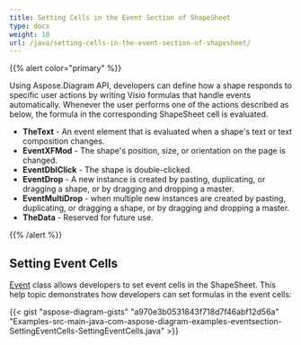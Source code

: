 ```yaml
---
title: Setting Cells in the Event Section of ShapeSheet
type: docs
weight: 10
url: /java/setting-cells-in-the-event-section-of-shapesheet/
---
```


{{% alert color="primary" %}} 

Using Aspose.Diagram API, developers can define how a shape responds to specific user actions by writing Visio formulas that handle events automatically. Whenever the user performs one of the actions described as below, the formula in the corresponding ShapeSheet cell is evaluated.

- **TheText** - An event element that is evaluated when a shape's text or text composition changes.
- **EventXFMod** - The shape's position, size, or orientation on the page is changed.
- **EventDblClick** - The shape is double-clicked.
- **EventDrop** - A new instance is created by pasting, duplicating, or dragging a shape, or by dragging and dropping a master.
- **EventMultiDrop** - when multiple new instances are created by pasting, duplicating, or dragging a shape, or by dragging and dropping a master.
- **TheData** - Reserved for future use.

{{% /alert %}} 
## **Setting Event Cells**
[Event](https://reference.aspose.com/diagram/java/com.aspose.diagram/event) class allows developers to set event cells in the ShapeSheet. This help topic demonstrates how developers can set formulas in the event cells:

{{< gist "aspose-diagram-gists" "a970e3b0531843f718d7f46abf12d56a" "Examples-src-main-java-com-aspose-diagram-examples-eventsection-SettingEventCells-SettingEventCells.java" >}}
